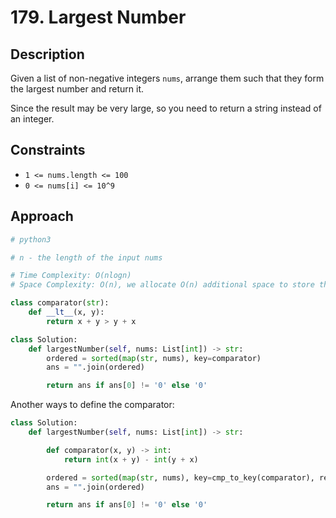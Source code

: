 # 179. Largest Number

## Description

Given a list of non-negative integers `nums`, arrange them such that they form the largest number and return it.

Since the result may be very large, so you need to return a string instead of an integer.

## Constraints

- `1 <= nums.length <= 100`
- `0 <= nums[i] <= 10^9`

## Approach

```python
# python3

# n - the length of the input nums

# Time Complexity: O(nlogn)
# Space Complexity: O(n), we allocate O(n) additional space to store the copy of nums.

class comparator(str):
    def __lt__(x, y):
        return x + y > y + x

class Solution:
    def largestNumber(self, nums: List[int]) -> str:
        ordered = sorted(map(str, nums), key=comparator)
        ans = "".join(ordered)

        return ans if ans[0] != '0' else '0'
```

Another ways to define the comparator:
```python
class Solution:
    def largestNumber(self, nums: List[int]) -> str:

        def comparator(x, y) -> int:
            return int(x + y) - int(y + x)

        ordered = sorted(map(str, nums), key=cmp_to_key(comparator), reverse=True)
        ans = "".join(ordered)

        return ans if ans[0] != '0' else '0'
```